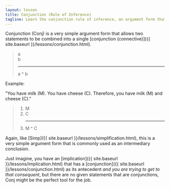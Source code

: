 ```yaml
---
layout: lesson
title: Conjunction (Rule of Inference)
tagline: Learn the conjunction rule of inference, an argument form that allows you to combine two given statements into a single conjunction.
---
```


Conjunction (Conj) is a very simple argument form that allows two statements to be combined into a single [conjunction (connective)]({{ site.baseurl }}/lessons/conjunction.html). 

> a <br>
> b
> <hr>
> a ^ b

Example:

"You have milk (M). You have cheese (C). Therefore, you have milk (M) and cheese (C)."

> 1. M
> 2. C
    <hr>
> 3. M ^ C

Again, like [Simp]({{ site.baseurl }}/lessons/simplification.html), this is a very simple argument form that is commonly used as an intermediary conclusion.

Just imagine, you have an [implication]({{ site.baseurl }}/lessons/implication.html) that has a [conjunction]({{ site.baseurl }}/lessons/conjunction.html) as its antecedent <i>and you are trying to get to that consequent</i>, but there are no given statements that are conjunctions, Conj might be the perfect tool for the job.